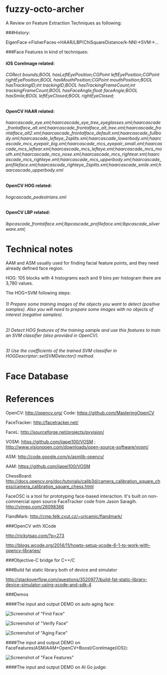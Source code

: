 fuzzy-octo-archer
=================

A Review on Feature Extraction Techniques as following:

###History:

EigenFace->FisherFaces->HAAR/LBP(ChiSquareDistance/k-NN)->SVM->...

###Face Features in kind of techniques:

#### iOS CoreImage related:

###### CGRect bounds;BOOL hasLeftEyePosition;CGPoint leftEyePosition;CGPoint rightEyePosition;BOOL hasMouthPosition;CGPoint mouthPosition;BOOL hasTrackingID;int trackingID;BOOL hasTrackingFrameCount;int trackingFrameCount;BOOL hasFaceAngle;float faceAngle;BOOL hasSmile;BOOL leftEyeClosed;BOOL rightEyeClosed;

#### OpenCV HAAR related:

###### haarcascade_eye.xml;haarcascade_eye_tree_eyeglasses.xml;haarcascade_frontalface_alt.xml;haarcascade_frontalface_alt_tree.xml;haarcascade_frontalface_alt2.xml;haarcascade_frontalface_default.xml;haarcascade_fullbody.xml;haarcascade_lefteye_2splits.xml;haarcascade_lowerbody.xml;haarcascade_mcs_eyepair_big.xml;haarcascade_mcs_eyepair_small.xml;haarcascade_mcs_leftear.xml;haarcascade_mcs_lefteye.xml;haarcascade_mcs_mouth.xml;haarcascade_mcs_nose.xml;haarcascade_mcs_rightear.xml;haarcascade_mcs_righteye.xml;haarcascade_mcs_upperbody.xml;haarcascade_profileface.xml;haarcascade_righteye_2splits.xml;haarcascade_smile.xml;haarcascade_upperbody.xml

#### OpenCV HOG related:

###### hogcascade_pedestrians.xml

#### OpenCV LBP related:

###### lbpcascade_frontalface.xml;lbpcascade_profileface.xml;lbpcascade_silverware.xml;

Technical notes
=================

AAM and ASM usually used for finding facial feature points, and they need already defined face region. 

HOG: 105 blocks with 4 histograms each and 9 bins per histogram there are 3,780 values.

The HOG+SVM following steps:

###### 1) Prepare some training images of the objects you want to detect (positive samples). Also you will need to prepare some images with no objects of interest (negative samples).

###### 2) Detect HOG features of the training sample and use this features to train an SVM classifier (also provided in OpenCV).

###### 3) Use the coefficients of the trained SVM classifier in HOGDescriptor::setSVMDetector() method.

Face Database
=================


References
=================

OpenCV: http://opencv.org/ Code: https://github.com/MasteringOpenCV

FaceTracker: http://facetracker.net/

FaceL: http://sourceforge.net/projects/pyvision/

VOSM: https://github.com/jiapei100/VOSM ; http://www.visionopen.com/downloads/open-source-software/vosm/

ASM: http://code.google.com/p/asmlib-opencv/

AAM: https://github.com/jiapei100/VOSM

ChessBoard: http://docs.opencv.org/doc/tutorials/calib3d/camera_calibration_square_chess/camera_calibration_square_chess.html

FaceOSC is a tool for prototyping face-based interaction. It's built on non-commercial open source FaceTracker code from Jason Saragih. http://vimeo.com/26098366

FlandMark: http://cmp.felk.cvut.cz/~uricamic/flandmark/ 

###OpenCV with XCode

http://rickytsao.com/?p=273

http://blogs.wcode.org/2014/11/howto-setup-xcode-6-1-to-work-with-opencv-libraries/

###Objective-C bridge for C++/C

###Build fat static library both of device and simulator

http://stackoverflow.com/questions/3520977/build-fat-static-library-device-simulator-using-xcode-and-sdk-4

###Demos

####The input and output DEMO on auto aging face:

![Screenshot of "Find Face"](https://raw.githubusercontent.com/yangboz/fuzzy-octo-archer/master/snapshots/DEMO_Find_face.png)

![Screenshot of "Verify Face"](https://raw.githubusercontent.com/yangboz/fuzzy-octo-archer/master/snapshots/DEMO_vFace.png)

![Screenshot of "Aging Face"](https://raw.githubusercontent.com/yangboz/fuzzy-octo-archer/master/snapshots/DEMO_FaceAging.png)

####The input and output DEMO on FaceFeatures(ASM/AAM+OpenCV+Boost/CoreImage(iOS)):

![Screenshot of "Face Features"](https://raw.githubusercontent.com/yangboz/fuzzy-octo-archer/master/snapshots/DEMO_OpenCV_Face_features.png)

####The input and output DEMO on AI Go judge:
